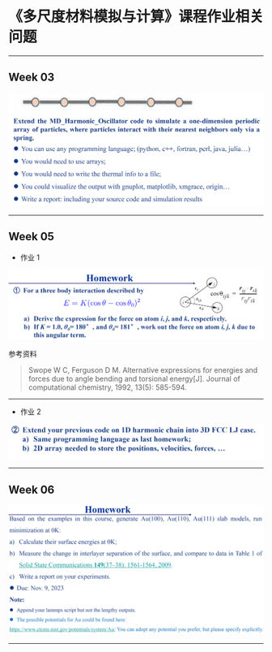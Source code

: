 # 《多尺度材料模拟与计算》课程作业相关问题

---

## Week 03

![Week03](assets/Week03.png)

---

## Week 05

- 作业 1

![Week05-1](assets/Week05-1.png)

参考资料
>Swope W C, Ferguson D M. Alternative expressions for energies and forces due to angle bending and torsional energy[J]. Journal of computational chemistry, 1992, 13(5): 585-594.

---

- 作业 2

![Week05-2](assets/Week05-2.png)

---

## Week 06

![Week06](assets/Week06.png)

---
